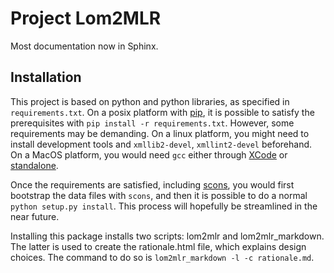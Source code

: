 # Project Lom2MLR #

Most documentation now in Sphinx.

## Installation ##

This project is based on python and python libraries, as specified in `requirements.txt`. On a posix platform with [pip](http://www.pip-installer.org/en/latest/installing.html#using-the-installer), it is possible to satisfy the prerequisites with `pip install -r requirements.txt`. However, some requirements may be demanding. On a linux platform, you might need to install development tools and `xmllib2-devel`, `xmllint2-devel` beforehand. On a MacOS platform, you would need `gcc` either through [XCode](http://developer.apple.com/technologies/tools/) or [standalone](https://github.com/kennethreitz/osx-gcc-installer).

Once the requirements are satisfied, including [scons](http://scons.org), you would first bootstrap the data files with `scons`, and then it is possible to do a normal `python setup.py install`. This process will hopefully be streamlined in the near future.

Installing this package installs two scripts: lom2mlr and lom2mlr_markdown. The latter is used to create the rationale.html file, which explains design choices. The command to do so is `lom2mlr_markdown -l -c rationale.md`.
